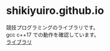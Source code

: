 # shikiyuiro.github.io
競技プログラミングのライブラリです。  
gcc c++17 での動作を確認しています。  
[ライブラリ](https://shikiyuiro.github.io)  